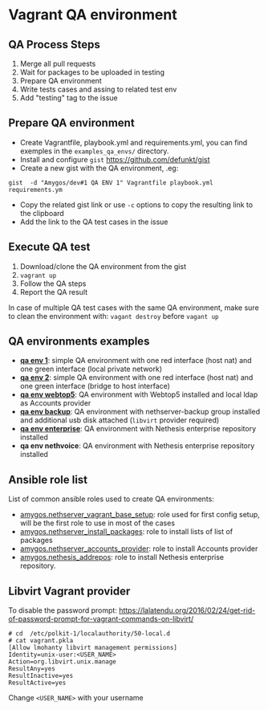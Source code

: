 # Vagrant QA environment

## QA Process Steps

1. Merge all pull requests
1. Wait for packages to be uploaded in testing
1. Prepare QA environment
1. Write tests cases and assing to related test env
1. Add "testing" tag to the issue

## Prepare QA environment

* Create Vagrantfile, playbook.yml and requirements.yml, you can find exemples in the `examples_qa_envs/` directory.
* Install and configure `gist` https://github.com/defunkt/gist
* Create a new gist with the QA environment, .eg:
```
gist  -d "Amygos/dev#1 QA ENV 1" Vagrantfile playbook.yml requirements.ym
```
* Copy the related gist link or use `-c` options to copy the resulting link to the clipboard
* Add the link to the QA test cases in the issue

## Execute QA test

1. Download/clone the QA environment from the gist
1. `vagrant up`
1. Follow the QA steps
1. Report the QA result

In case of multiple QA test cases with the same QA environment, make sure to clean the environment with:
`vagant destroy` before `vagant up`

## QA environments examples

* [**qa env 1**](examples_qa_envs/qa_env_1/): simple QA environment with one red interface (host nat) and one green interface (local private network)
* [**qa env 2**](examples_qa_envs/qa_env_2/): simple QA environment with one red interface (host nat) and one green interface (bridge to host interface)
* [**qa env webtop5**](examples_qa_envs/qa_env_webtop5/): QA environment with Webtop5 installed and local ldap as Accounts provider
* [**qa env backup**](examples_qa_envs/qa_env_backup/): QA environment with nethserver-backup group installed and additional usb disk attached (`libvirt` provider required)
* [**qa env enterprise**](examples_qa_envs/qa_env_enterprise): QA environment with Nethesis enterprise repository installed
* **qa env nethvoice**: QA environment with Nethesis enterprise repository installed

## Ansible role list
List of common ansible roles used to create QA environments:

* [amygos.nethserver_vagrant_base_setup](https://galaxy.ansible.com/Amygos/nethserver_vagrant_base_setup): role used for first config setup, will be the first role to use in most of the cases
* [amygos.nethserver_install_packages](https://galaxy.ansible.com/Amygos/nethserver_install_packages): role to install lists of list of packages
* [amygos.nethserver_accounts_provider](https://galaxy.ansible.com/Amygos/nethserver_accounts_provider): role to install Accounts provider
* [amygos.nethesis_addrepos](https://galaxy.ansible.com/Amygos/nethesis_addrepos): role to install Nethesis enterprise repository.

## Libvirt Vagrant provider

To disable the password prompt: https://lalatendu.org/2016/02/24/get-rid-of-password-prompt-for-vagrant-commands-on-libvirt/
```
# cd  /etc/polkit-1/localauthority/50-local.d
# cat vagrant.pkla 
[Allow lmohanty libvirt management permissions]
Identity=unix-user:<USER_NAME>
Action=org.libvirt.unix.manage
ResultAny=yes
ResultInactive=yes
ResultActive=yes
```
Change `<USER_NAME>` with your username
